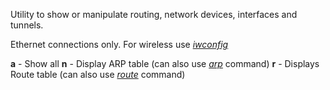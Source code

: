 

Utility to show or manipulate routing, network devices, interfaces and tunnels.

Ethernet connections only.  For wireless use [*iwconfig*](iwconfig.md)


**a** - Show all
**n** - Display ARP table (can also use [*arp*](arp.md) command)
**r** - Displays Route table (can also use [*route*](route.md) command)